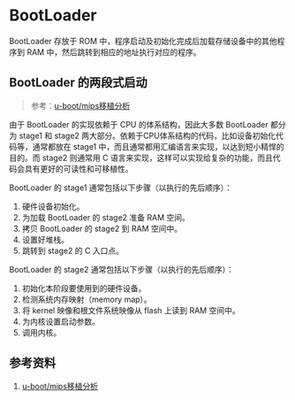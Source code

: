 # BootLoader

BootLoader 存放于 ROM 中，程序启动及初始化完成后加载存储设备中的其他程序到 RAM 中，然后跳转到相应的地址执行对应的程序。

## BootLoader 的两段式启动

> 参考：[u-boot/mips移植分析][1]

[1]: https://blog.xuite.net/tzeng015/twblog/113272444-u-boot%2Fmips%E7%A7%BB%E6%A4%8D%E5%88%86%E6%9E%90        "u-boot/mips移植分析"

由于 BootLoader 的实现依赖于 CPU 的体系结构，因此大多数 BootLoader 都分为 stage1 和 stage2 两大部分。依赖于CPU体系结构的代码，比如设备初始化代码等，通常都放在 stage1 中，而且通常都用汇编语言来实现，以达到短小精悍的目的。而 stage2 则通常用 C 语言来实现，这样可以实现给复杂的功能，而且代码会具有更好的可读性和可移植性。

BootLoader 的 stage1 通常包括以下步骤（以执行的先后顺序）：

1. 硬件设备初始化。
2. 为加载 BootLoader 的 stage2 准备 RAM 空间。
3. 拷贝 BootLoader 的 stage2 到 RAM 空间中。
4. 设置好堆栈。
5. 跳转到 stage2 的 C 入口点。

BootLoader 的 stage2 通常包括以下步骤（以执行的先后顺序）：

1. 初始化本阶段要使用到的硬件设备。
2. 检测系统内存映射（memory map）。
3. 将 kernel 映像和根文件系统映像从 flash 上读到 RAM 空间中。
4. 为内核设置启动参数。
5. 调用内核。

## 参考资料



1. [u-boot/mips移植分析](https://blog.xuite.net/tzeng015/twblog/113272444-u-boot%2Fmips%E7%A7%BB%E6%A4%8D%E5%88%86%E6%9E%90)